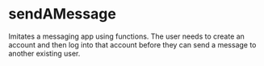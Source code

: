 # sendAMessage
Imitates a messaging app using functions. The user needs to create an account and then log into that account before they can send a message to another existing user. 
